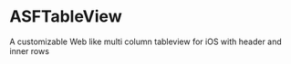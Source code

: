 ASFTableView
============

A customizable Web like multi column tableview for iOS with header and inner rows 
